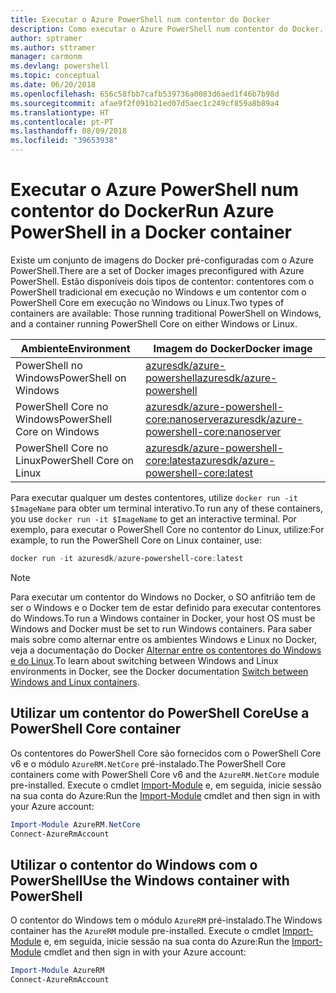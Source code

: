 ```yaml
---
title: Executar o Azure PowerShell num contentor do Docker
description: Como executar o Azure PowerShell num contentor do Docker.
author: sptramer
ms.author: sttramer
manager: carmonm
ms.devlang: powershell
ms.topic: conceptual
ms.date: 06/20/2018
ms.openlocfilehash: 656c58fbb7cafb539736a0083d6aed1f46b7b98d
ms.sourcegitcommit: afae9f2f091b21ed07d5aec1c249cf859a8b89a4
ms.translationtype: HT
ms.contentlocale: pt-PT
ms.lasthandoff: 08/09/2018
ms.locfileid: "39653938"
---
```

# <a name="run-azure-powershell-in-a-docker-container"></a><span data-ttu-id="5e2d7-103">Executar o Azure PowerShell num contentor do Docker</span><span class="sxs-lookup"><span data-stu-id="5e2d7-103">Run Azure PowerShell in a Docker container</span></span>

<span data-ttu-id="5e2d7-104">Existe um conjunto de imagens do Docker pré-configuradas com o Azure PowerShell.</span><span class="sxs-lookup"><span data-stu-id="5e2d7-104">There are a set of Docker images preconfigured with Azure PowerShell.</span></span> <span data-ttu-id="5e2d7-105">Estão disponíveis dois tipos de contentor: contentores com o PowerShell tradicional em execução no Windows e um contentor com o PowerShell Core em execução no Windows ou Linux.</span><span class="sxs-lookup"><span data-stu-id="5e2d7-105">Two types of containers are available: Those running traditional PowerShell on Windows, and a container running PowerShell Core on either Windows or Linux.</span></span>

| <span data-ttu-id="5e2d7-106">Ambiente</span><span class="sxs-lookup"><span data-stu-id="5e2d7-106">Environment</span></span> | <span data-ttu-id="5e2d7-107">Imagem do Docker</span><span class="sxs-lookup"><span data-stu-id="5e2d7-107">Docker image</span></span> |
|-------------|--------------|
| <span data-ttu-id="5e2d7-108">PowerShell no Windows</span><span class="sxs-lookup"><span data-stu-id="5e2d7-108">PowerShell on Windows</span></span> | [<span data-ttu-id="5e2d7-109">azuresdk/azure-powershell</span><span class="sxs-lookup"><span data-stu-id="5e2d7-109">azuresdk/azure-powershell</span></span>](https://hub.docker.com/r/azuresdk/azure-powershell/) |
| <span data-ttu-id="5e2d7-110">PowerShell Core no Windows</span><span class="sxs-lookup"><span data-stu-id="5e2d7-110">PowerShell Core on Windows</span></span> | [<span data-ttu-id="5e2d7-111">azuresdk/azure-powershell-core:nanoserver</span><span class="sxs-lookup"><span data-stu-id="5e2d7-111">azuresdk/azure-powershell-core:nanoserver</span></span>](https://hub.docker.com/r/azuresdk/azure-powershell-core/) |
| <span data-ttu-id="5e2d7-112">PowerShell Core no Linux</span><span class="sxs-lookup"><span data-stu-id="5e2d7-112">PowerShell Core on Linux</span></span> | [<span data-ttu-id="5e2d7-113">azuresdk/azure-powershell-core:latest</span><span class="sxs-lookup"><span data-stu-id="5e2d7-113">azuresdk/azure-powershell-core:latest</span></span>](https://hub.docker.com/r/azuresdk/azure-powershell-core/) |

<span data-ttu-id="5e2d7-114">Para executar qualquer um destes contentores, utilize `docker run -it $ImageName` para obter um terminal interativo.</span><span class="sxs-lookup"><span data-stu-id="5e2d7-114">To run any of these containers, you use `docker run -it $ImageName` to get an interactive terminal.</span></span> <span data-ttu-id="5e2d7-115">Por exemplo, para executar o PowerShell Core no contentor do Linux, utilize:</span><span class="sxs-lookup"><span data-stu-id="5e2d7-115">For example, to run the PowerShell Core on Linux container, use:</span></span>

```powershell
docker run -it azuresdk/azure-powershell-core:latest
```

> [!NOTE]
> <span data-ttu-id="5e2d7-116">Para executar um contentor do Windows no Docker, o SO anfitrião tem de ser o Windows e o Docker tem de estar definido para executar contentores do Windows.</span><span class="sxs-lookup"><span data-stu-id="5e2d7-116">To run a Windows container in Docker, your host OS must be Windows and Docker must be set to run Windows containers.</span></span> <span data-ttu-id="5e2d7-117">Para saber mais sobre como alternar entre os ambientes Windows e Linux no Docker, veja a documentação do Docker [Alternar entre os contentores do Windows e do Linux](https://docs.docker.com/docker-for-windows/#switch-between-windows-and-linux-containers).</span><span class="sxs-lookup"><span data-stu-id="5e2d7-117">To learn about switching between Windows and Linux environments in Docker, see the Docker documentation [Switch between Windows and Linux containers](https://docs.docker.com/docker-for-windows/#switch-between-windows-and-linux-containers).</span></span>

## <a name="use-a-powershell-core-container"></a><span data-ttu-id="5e2d7-118">Utilizar um contentor do PowerShell Core</span><span class="sxs-lookup"><span data-stu-id="5e2d7-118">Use a PowerShell Core container</span></span>

<span data-ttu-id="5e2d7-119">Os contentores do PowerShell Core são fornecidos com o PowerShell Core v6 e o módulo `AzureRM.NetCore` pré-instalado.</span><span class="sxs-lookup"><span data-stu-id="5e2d7-119">The PowerShell Core containers come with PowerShell Core v6 and the `AzureRM.NetCore` module pre-installed.</span></span> <span data-ttu-id="5e2d7-120">Execute o cmdlet [Import-Module](/powershell/module/microsoft.powershell.core/import-module) e, em seguida, inicie sessão na sua conta do Azure:</span><span class="sxs-lookup"><span data-stu-id="5e2d7-120">Run the [Import-Module](/powershell/module/microsoft.powershell.core/import-module) cmdlet and then sign in with your Azure account:</span></span>

```powershell
Import-Module AzureRM.NetCore
Connect-AzureRmAccount
```

## <a name="use-the-windows-container-with-powershell"></a><span data-ttu-id="5e2d7-121">Utilizar o contentor do Windows com o PowerShell</span><span class="sxs-lookup"><span data-stu-id="5e2d7-121">Use the Windows container with PowerShell</span></span>

<span data-ttu-id="5e2d7-122">O contentor do Windows tem o módulo `AzureRM` pré-instalado.</span><span class="sxs-lookup"><span data-stu-id="5e2d7-122">The Windows container has the `AzureRM` module pre-installed.</span></span> <span data-ttu-id="5e2d7-123">Execute o cmdlet [Import-Module](/powershell/module/microsoft.powershell.core/import-module) e, em seguida, inicie sessão na sua conta do Azure:</span><span class="sxs-lookup"><span data-stu-id="5e2d7-123">Run the [Import-Module](/powershell/module/microsoft.powershell.core/import-module) cmdlet and then sign in with your Azure account:</span></span>

```powershell
Import-Module AzureRM
Connect-AzureRmAccount
```